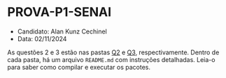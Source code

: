 # PROVA-P1-SENAI

- Candidato: Alan Kunz Cechinel
- Data: 02/11/2024

As questões 2 e 3 estão nas pastas [Q2](Q2) e [Q3](Q3), respectivamente. Dentro de cada pasta, há um arquivo `README.md` com instruções detalhadas. Leia-o para saber como compilar e executar os pacotes.